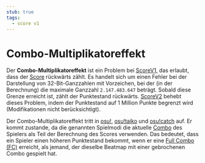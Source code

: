 ```yaml
---
stub: true
tags:
  - score v1
---
```


# Combo-Multiplikatoreffekt

Der **Combo-Multiplikatoreffekt** ist ein Problem bei [ScoreV1](/wiki/Gameplay/Score/ScoreV1), das erlaubt, dass der [Score](/wiki/Gameplay/Score) rückwärts zählt. Es handelt sich um einen Fehler bei der Darstellung von 32-Bit-Ganzzahlen mit Vorzeichen, bei der (in der Berechnung) die maximale Ganzzahl `2.147.483.647` beträgt. Sobald diese Grenze erreicht ist, zählt der Punktestand rückwärts. [ScoreV2](/wiki/Gameplay/Score#scorev2) behebt dieses Problem, indem der Punktestand auf 1 Million Punkte begrenzt wird (Modifikationen nicht berücksichtigt).

Der Combo-Multiplikatoreffekt tritt in [osu!](/wiki/Game_mode/osu!), [osu!taiko](/wiki/Game_mode/osu!taiko) und [osu!catch](/wiki/Game_mode/osu!catch) auf. Er kommt zustande, da die genannten Spielmodi die aktuelle [Combo](/wiki/Gameplay/Combo_(score_multiplier)) des Spielers als Teil der Berechnung des Scores verwenden. Das bedeutet, dass ein Spieler einen höheren Punktestand bekommt, wenn er eine [Full Combo (FC)](/wiki/Full_combo) erreicht, als jemand, der dieselbe Beatmap mit einer gebrochenen Combo gespielt hat.
